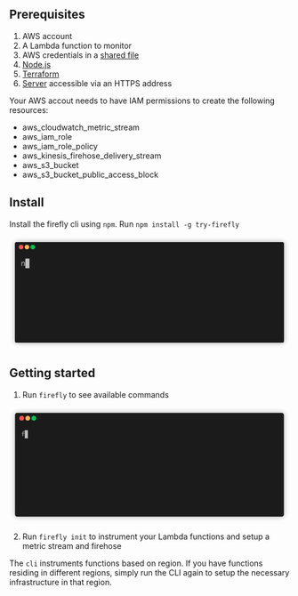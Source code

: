 ## Prerequisites

1. AWS account
2. A Lambda function to monitor
3. AWS credentials in a [shared file](https://docs.aws.amazon.com/sdk-for-javascript/v2/developer-guide/loading-node-credentials-shared.html)
4. [Node.js](https://nodejs.org/en/download/)
5. [Terraform](https://developer.hashicorp.com/terraform/tutorials/aws-get-started/install-cli)
6. [Server](https://github.com/try-firefly/firefly-pipeline) accessible via an HTTPS address

Your AWS accout needs to have IAM permissions to create the following resources:

* aws_cloudwatch_metric_stream
* aws_iam_role
* aws_iam_role_policy
* aws_kinesis_firehose_delivery_stream
* aws_s3_bucket
* aws_s3_bucket_public_access_block

## Install

Install the firefly cli using `npm`. Run `npm install -g try-firefly`

<p align="center"><img src="docs/assets/install.gif"></p>

## Getting started

1. Run `firefly` to see available commands

<p align="center"><img src="docs/assets/usage.gif"></p>

2. Run `firefly init` to instrument your Lambda functions and setup a metric stream and firehose


The `cli` instruments functions based on region. If you have functions residing in different regions, simply run the CLI again to setup the necessary infrastructure in that region.
